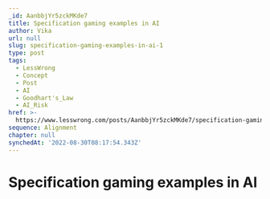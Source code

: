 ```yaml
---
_id: AanbbjYr5zckMKde7
title: Specification gaming examples in AI
author: Vika
url: null
slug: specification-gaming-examples-in-ai-1
type: post
tags:
  - LessWrong
  - Concept
  - Post
  - AI
  - Goodhart's_Law
  - AI_Risk
href: >-
  https://www.lesswrong.com/posts/AanbbjYr5zckMKde7/specification-gaming-examples-in-ai-1
sequence: Alignment
chapter: null
synchedAt: '2022-08-30T08:17:54.343Z'
---
```

# Specification gaming examples in AI

